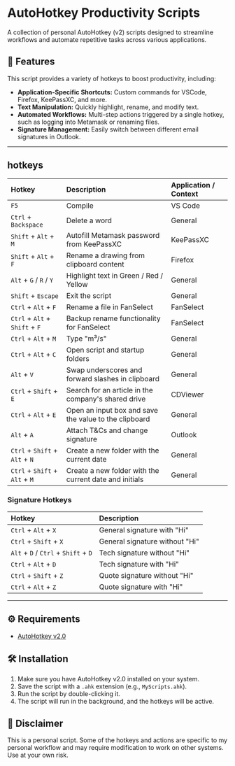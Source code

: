 # AutoHotkey Productivity Scripts

A collection of personal AutoHotkey (v2) scripts designed to streamline workflows and automate repetitive tasks across various applications.

## 🚀 Features

This script provides a variety of hotkeys to boost productivity, including:

-   **Application-Specific Shortcuts:** Custom commands for VSCode, Firefox, KeePassXC, and more.
-   **Text Manipulation:** Quickly highlight, rename, and modify text.
-   **Automated Workflows:** Multi-step actions triggered by a single hotkey, such as logging into Metamask or renaming files.
-   **Signature Management:** Easily switch between different email signatures in Outlook.

---

##  hotkeys

| Hotkey | Description | Application / Context |
| :--- | :--- | :--- |
| `F5` | Compile | VS Code |
| `Ctrl` + `Backspace` | Delete a word | General |
| `Shift` + `Alt` + `M` | Autofill Metamask password from KeePassXC | KeePassXC |
| `Shift` + `Alt` + `F` | Rename a drawing from clipboard content | Firefox |
| `Alt` + `G` / `R` / `Y` | Highlight text in Green / Red / Yellow | General |
| `Shift` + `Escape` | Exit the script | General |
| `Ctrl` + `Alt` + `F` | Rename a file in FanSelect | FanSelect |
| `Ctrl` + `Alt` + `Shift` + `F` | Backup rename functionality for FanSelect | FanSelect |
| `Ctrl` + `Alt` + `M` | Type "m³/s" | General |
| `Ctrl` + `Alt` + `C` | Open script and startup folders | General |
| `Alt` + `V` | Swap underscores and forward slashes in clipboard | General |
| `Ctrl` + `Shift` + `E` | Search for an article in the company's shared drive | CDViewer |
| `Ctrl` + `Alt` + `E` | Open an input box and save the value to the clipboard | General |
| `Alt` + `A` | Attach T&Cs and change signature | Outlook |
| `Ctrl` + `Shift` + `Alt` + `N` | Create a new folder with the current date | General |
| `Ctrl` + `Shift` + `Alt` + `M` | Create a new folder with the current date and initials | General |

### Signature Hotkeys

| Hotkey | Description |
| :--- | :--- |
| `Ctrl` + `Alt` + `X` | General signature with "Hi" |
| `Ctrl` + `Shift` + `X` | General signature without "Hi" |
| `Alt` + `D` / `Ctrl` + `Shift` + `D` | Tech signature without "Hi" |
| `Ctrl` + `Alt` + `D` | Tech signature with "Hi" |
| `Ctrl` + `Shift` + `Z` | Quote signature without "Hi" |
| `Ctrl` + `Alt` + `Z` | Quote signature with "Hi" |

---

## ⚙️ Requirements

-   [AutoHotkey v2.0](https://www.autohotkey.com/)

## 🛠️ Installation

1.  Make sure you have AutoHotkey v2.0 installed on your system.
2.  Save the script with a `.ahk` extension (e.g., `MyScripts.ahk`).
3.  Run the script by double-clicking it.
4.  The script will run in the background, and the hotkeys will be active.

## 📜 Disclaimer

This is a personal script. Some of the hotkeys and actions are specific to my personal workflow and may require modification to work on other systems. Use at your own risk.
